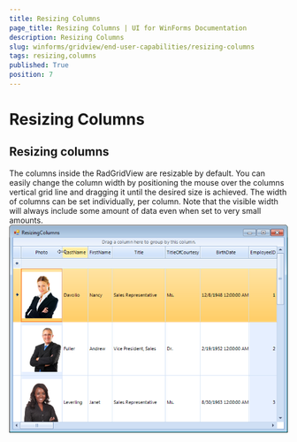 ```yaml
---
title: Resizing Columns
page_title: Resizing Columns | UI for WinForms Documentation
description: Resizing Columns
slug: winforms/gridview/end-user-capabilities/resizing-columns
tags: resizing,columns
published: True
position: 7
---
```


# Resizing Columns



## Resizing columns

The columns inside the RadGridView are resizable by default. You can easily change the column width by positioning the mouse over the columns vertical grid line and dragging it until the desired size is achieved. The width of columns can be set individually, per column. Note that the visible width will always include some amount of data even when set to very small amounts.<br>![gridview-end-user-capabilities-resizing-columns 001](images/gridview-end-user-capabilities-resizing-columns001.png)
